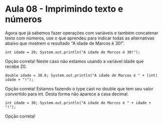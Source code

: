# Aula 08 - Imprimindo texto e números

Agora que já sabemos fazer operações com variáveis e também concatenar texto com números, use o que aprendeu para indicar todas as alternativas abaixo que mostrem o resultado "A idade de Marcos é 30!".

`int idade = 20;
System.out.println("A idade de Marcos é 30!");`

Opção correta! Neste caso não estamos usando a variável idade que recebe 20.

`double idade = 30.0;
System.out.println("A idade de Marcos é " + (int) idade + "!");`

Opção correta! Estamos fazendo o type cast no double que tem seu valor convertido para int. Desta forma não aparece a casa decimal.

`int idade = 30;
System.out.println("A idade de Marcos é " + idade + "!");`

Opção correta!